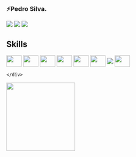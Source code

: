 
<div>
    <h3>⚡Pedro Silva.</h3>
        


  <a href="https://instagram.com/1pedr1n" target="_blank"><img src="https://img.shields.io/badge/-Instagram-%23E4405F?style=for-the-badge&logo=instagram&logoColor=white" target="_blank"></a>
  <a href = "mailto:pedrohs.work@gmail.com"><img src="https://img.shields.io/badge/-Gmail-%23333?style=for-the-badge&logo=gmail&logoColor=white" target="_blank"></a>
  <a href="https://www.linkedin.com/in/pedro-henrique-silva-de-morais-3091a619b/" target="_blank"><img src="https://img.shields.io/badge/-LinkedIn-%230077B5?style=for-the-badge&logo=linkedin&logoColor=white" target="_blank"></a> <br/>
  <h2> Skills </h2>
    
  <div style='display: inline_block'>
 <img align='center' height='30' width='40' src="https://cdn.jsdelivr.net/gh/devicons/devicon/icons/typescript/typescript-original.svg" />
  <img align='center' height='30' width='40' src="https://cdn.jsdelivr.net/gh/devicons/devicon/icons/css3/css3-original.svg" />
    <img align='center' height='30' width='40' src="https://cdn.jsdelivr.net/gh/devicons/devicon/icons/html5/html5-original.svg" />
    <img align='center' height='30' width='40 ' src="https://cdn.jsdelivr.net/gh/devicons/devicon/icons/react/react-original.svg" />
    <img align='center' height='30' width='40' src="https://cdn.jsdelivr.net/gh/devicons/devicon/icons/javascript/javascript-original.svg" />
          <img align='center' height='30' width='40' src="https://cdn.jsdelivr.net/gh/devicons/devicon/icons/dart/dart-original.svg" />
         <img align='center' src="https://img.shields.io/badge/React_Native-20232A?style=for-the-badge&logo=react&logoColor=61DAFB" />
     <img align='center'  height='30' width='40 ' src="https://cdn.jsdelivr.net/gh/devicons/devicon/icons/flutter/flutter-original.svg" />
      
     
    </div> 
    
<div >
  <a href="https://github.com/1pedr1N">
  <img height="180em" src="https://github-readme-stats.vercel.app/api?username=1pedr1N&show_icons=true&theme=tokyonight&include_all_commits=true&count_private=true"/>
</div>
